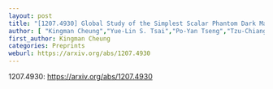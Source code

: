 ```yaml
---
layout: post
title: "[1207.4930] Global Study of the Simplest Scalar Phantom Dark Matter Model"
author: [ "Kingman Cheung","Yue-Lin S. Tsai","Po-Yan Tseng","Tzu-Chiang Yuan","A. Zee" ]
first_author: Kingman Cheung
categories: Preprints
weburl: https://arxiv.org/abs/1207.4930
---
```


1207.4930: https://arxiv.org/abs/1207.4930
